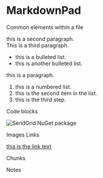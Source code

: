 # MarkdownPad

Common elements within a file

this is a second paragraph.
<br />This is a third paragraph.

- this is a bulleted list.
- this is another bulleted list.

this is a paragraph.


1. this is a numbered list.
1. this is the second item in the list.
1. this is the third step.


Code blocks

![SendGrid NuGet package](../DevCenter/dotNet/Media/sendgrid01.png)

Images
Links

[this is the link text](http://www.windowsazure.com)


Chunks

Notes
